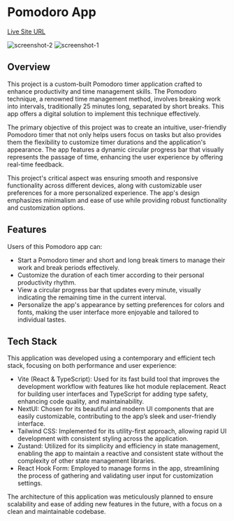# Pomodoro App

[Live Site URL](https://pomodoro-app-taupe.vercel.app/)

![screenshot-2](https://github.com/davidinoa/pomodoro-app/assets/31377820/3d9f0cad-7086-4766-a4ac-9c4df99800a1)
![screenshot-1](https://github.com/davidinoa/pomodoro-app/assets/31377820/755cf9e9-9667-48a6-98a0-6d06d03efd33)

## Overview

This project is a custom-built Pomodoro timer application crafted to enhance productivity and time management skills. The Pomodoro technique, a renowned time management method, involves breaking work into intervals, traditionally 25 minutes long, separated by short breaks. This app offers a digital solution to implement this technique effectively.

The primary objective of this project was to create an intuitive, user-friendly Pomodoro timer that not only helps users focus on tasks but also provides them the flexibility to customize timer durations and the application's appearance. The app features a dynamic circular progress bar that visually represents the passage of time, enhancing the user experience by offering real-time feedback.

This project's critical aspect was ensuring smooth and responsive functionality across different devices, along with customizable user preferences for a more personalized experience. The app's design emphasizes minimalism and ease of use while providing robust functionality and customization options.

## Features

Users of this Pomodoro app can:

- Start a Pomodoro timer and short and long break timers to manage their work and break periods effectively.
- Customize the duration of each timer according to their personal productivity rhythm.
- View a circular progress bar that updates every minute, visually indicating the remaining time in the current interval.
- Personalize the app's appearance by setting preferences for colors and fonts, making the user interface more enjoyable and tailored to individual tastes.

## Tech Stack

This application was developed using a contemporary and efficient tech stack, focusing on both performance and user experience:

- Vite (React & TypeScript): Used for its fast build tool that improves the development workflow with features like hot module replacement. React for building user interfaces and TypeScript for adding type safety, enhancing code quality, and maintainability.
- NextUI: Chosen for its beautiful and modern UI components that are easily customizable, contributing to the app’s sleek and user-friendly interface.
- Tailwind CSS: Implemented for its utility-first approach, allowing rapid UI development with consistent styling across the application.
- Zustand: Utilized for its simplicity and efficiency in state management, enabling the app to maintain a reactive and consistent state without the complexity of other state management libraries.
- React Hook Form: Employed to manage forms in the app, streamlining the process of gathering and validating user input for customization settings.

The architecture of this application was meticulously planned to ensure scalability and ease of adding new features in the future, with a focus on a clean and maintainable codebase.
